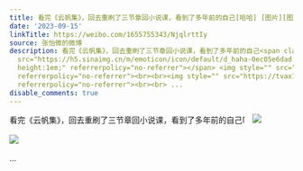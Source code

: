 ```yaml
---
title: 看完《云帆集》，回去重刷了三节章回小说课，看到了多年前的自己[哈哈] [图片][图片]
date: '2023-09-15'
linkTitle: https://weibo.com/1655755343/NjqlrttIy
source: 张怡微的微博
description: 看完《云帆集》，回去重刷了三节章回小说课，看到了多年前的自己<span class="url-icon"><img alt="[哈哈]"
  src="https://h5.sinaimg.cn/m/emoticon/icon/default/d_haha-0ec05e6dad.png" style="width:1em;
  height:1em;" referrerpolicy="no-referrer"></span> <img style="" src="https://tvax4.sinaimg.cn/large/62b0d24fly1hhxf94016zj20u014012f.jpg"
  referrerpolicy="no-referrer"><br><br><img style="" src="https://tvax1.sinaimg.cn/large/62b0d24fly1hhxf92yj8rj20fe08gjs2.jpg"
  referrerpolicy="no-referrer"><br><br> ...
disable_comments: true
---
```

看完《云帆集》，回去重刷了三节章回小说课，看到了多年前的自己<span class="url-icon"><img alt="[哈哈]" src="https://h5.sinaimg.cn/m/emoticon/icon/default/d_haha-0ec05e6dad.png" style="width:1em; height:1em;" referrerpolicy="no-referrer"></span> <img style="" src="https://tvax4.sinaimg.cn/large/62b0d24fly1hhxf94016zj20u014012f.jpg" referrerpolicy="no-referrer"><br><br><img style="" src="https://tvax1.sinaimg.cn/large/62b0d24fly1hhxf92yj8rj20fe08gjs2.jpg" referrerpolicy="no-referrer"><br><br> ...